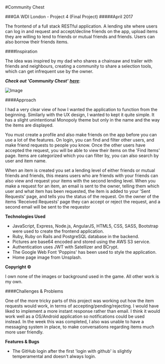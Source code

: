 #Community Chest

###GA WDI London - Project 4 (Final Project)
#####April 2017


The frontend of a full stack RESTful application. A lending site where users can log in and request and accept/decline friends on the app, upload items they are willing to lend to friends or mutual friends and friends. Users can also borrow their friends items. 

####Inspiration

The idea was inspired by my dad who shares a chainsaw and trailer with friends and neighbours, creating a community to share a selection tools, which can get infrequent use by the owner.

***Check out 'Community Chest'*** [***here***](https://stormy-plains-97072.herokuapp.com):

![Image](http://i.imgur.com/KOPcjo9.jpg)

####Approach

I had a very clear view of how I wanted the application to function from the beginning. Similarly with the UX design, I wanted to kept it quite simple. It has a slight unintentional Monopoly theme but only in the name and the way the items are displayed.

You must create a profile and also make friends on the app before you can use a lot of the features. On login, you can find and filter other users, and make friend requests to people you know. Once the other users have accepted the request, you will be able to view their items on the 'Find Items' page. Items are categorized which you can filter by, you can also search by user and item name. 

When an item is created you set a lending level of either friends or mutual friends and friends, this means users who are friends with your friends can also view and request your items with the second lending level. When you make a request for an item, an email is sent to the owner, telling them which user and what item has been requested, the item is added to your 'Sent Requests' page, and tells you the status of the request. On the owner of the items 'Received Requests' page they can accept or reject the request, and a second email will be sent to the requestor

**Technologies Used**

- JavaScript, Express, Node.js, AngularJS, HTML5, CSS, SASS, Bootstrap were used to create the frontend application.
- Ruby, Ruby on Rails and PostgreSQL database in the backend.
- Pictures are base64 encoded and stored using the AWS S3 service.
- Authentication uses JWT with Satellizer and BCrypt.
- The Google Web Font 'Poppins' has been used to style the application.
- Home page image from Unsplash.

**Copyright &#169;**

I own none of the images or background used in the game. All other work is my own.

####Challenges & Problems

One of the more tricky parts of this project was working out how the item requests would work, in terms of accepting/pending/rejecting. I would have liked to implement a more instant response rather than email. I think it would work well as a OS/Android application so notifications could be used instead. In the week this was completed, I also was unable to have a messaging system in place, to make conversations regarding items much more user friendly.


**Features & Bugs**

- The GitHub login after the first 'login with github' is slightly temperamental and doesn't always login.

